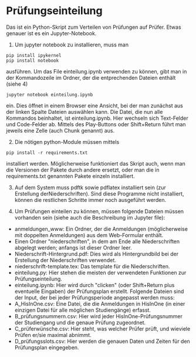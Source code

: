 # Prüfungseinteilung

Das ist ein Python-Skript zum Verteilen von Prüfungen auf Prüfer. Etwas genauer ist es ein Jupyter-Notebook.

1) Um jupyter notebook zu installieren, muss man 

```
pip install ipykernel
pip install notebook
```

ausführen. Um das File einteilung.ipynb verwenden zu können, gibt man in der Kommandozeile im Ordner, der die entprechenden Dateien enthält (siehe 4)

```
jupyter notebook einteilung.ipynb
```

ein. Dies öffnet in einem Browser eine Ansicht, bei der man zunächst aus der linken Spalte Dateien auswählen kann. Die Datei, die nun alle Kommandos beinhaltet, ist einteilung.ipynb. Hier wechseln sich Text-Felder und Code-Felder ab. Mittels des Play-Buttons oder Shift+Return führt man jeweils eine Zelle (auch Chunk genannt) aus. 

2) Die nötigen python-Module müssen mittels

```
pip install -r requirements.txt
```

installiert werden. Möglicherweise funktioniert das Skript auch, wenn man die Versionen der Pakete durch andere ersetzt, oder man die in requirements.txt genannten Pakete einzeln installiert.

3) Auf dem System muss pdftk sowie pdflatex installiert sein (zur Erstellung derNiederschriften). Sind diese Programme nicht installiert, können die restlichen Schritte immer noch ausgeführt werden.

4) Um Prüfungen einteilen zu können, müssen folgende Dateien müssen vorhanden sein (siehe auch die Beschreibung im Jupyter file):
- anmeldungen_www: Ein Ordner, der die Anmeldungen (möglicherweise mit doppelten Anmeldungen) aus dem Web-Formular enthält.
- Einen Ordner "niederschriften", in dem am Ende alle Niederschriften abgelegt werden; anfangs ist dieser Ordner leer.
- Niederschrift-Hintergrund.pdf: Dies wird als Hintergrundbild bei der Erstellung der Niederschriften verwendet.
- niederschrift-template.tex: Das template für die Niederschriften.
- einteilung.py: Hier stehen die meisten der verwendeten Funktionen zur Prüfungseinteilung.
- einteilung.ipynb: Hier wird durch "clicken" (oder Shift+Return plus eventuelle Eingaben) der Prüfungsplan erstellt. 
Folgende Dateien sind der Input, der bei jeder Prüfungsperiode angepasst werden muss:
- A_HisInOne.csv: Eine Datei, die die Anmeldungen in HisInOne (in einer einzigen Datei für alle möglichen Studiengänge) erfasst.
- B_prüfungsnummern.csv: Hier wird jeder HisInOne-Prüfungsnummer der Studiengang und die genaue Prüfung zugeordnet.
- C_prüferwünsche.csv: Hier steht, was welcher Prüfer prüft, und wieviele Prüfen er/sie maximal abnimmt.
- D_prüfungsslots.csv: Hier werden die genauen Daten und Zeiten für den Prüfungsplan eingegeben.



